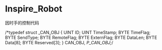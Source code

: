 # Inspire_Robot
 因时手的控制代码
 
/*typedef struct _CAN_OBJ {
    UINT ID;
    UINT TimeStamp;
    BYTE TimeFlag;
    BYTE SendType;
    BYTE RemoteFlag;
    BYTE ExternFlag;
    BYTE DataLen;
    BYTE Data[8];
    BYTE Reserved[3];
    } CAN_OBJ, *P_CAN_OBJ;*/